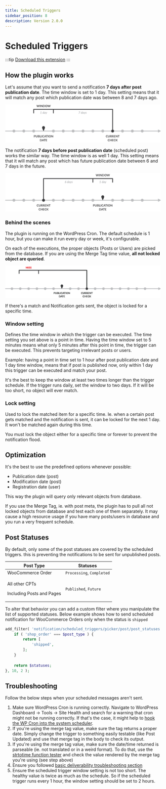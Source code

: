 ```yaml
---
title: Scheduled Triggers
sidebar_position: 8
description: Version 2.0.0
---
```


# Scheduled Triggers

:::tip
[Download this extension](https://bracketspace.com/downloads/notification-scheduled-triggers/)
:::

## How the plugin works

Let's assume that you want to send a notification **7 days after post publication date**. The time window is set to 1 day. This setting means that it will match any post which publication date was between 8 and 7 days ago.

![The timeline. Each gray dot stands for the scheduled check (default: 1 hour)](../../assets/scheduled-triggers/scheduled-triggers-timeline-after.png)

The notification **7 days before post publication date** (scheduled post) works the similar way. The time window is as well 1 day. This setting means that it will match any post which has future publication date between 6 and 7 days in the future.

![The timeline](../../assets/scheduled-triggers/scheduled-triggers-timeline-before.png)

### Behind the scenes

The plugin is running on the WordPress Cron. The default schedule is 1 hour, but you can make it run every day or week, it's configurable.

On each of the executions, the proper objects (Posts or Users) are picked from the database. If you are using the Merge Tag time value, **all not locked object are queried**.

![Schedule running and matching an object](../../assets/scheduled-triggers/scheduled-triggers-matching-animation.gif)

If there's a match and Notification gets sent, the object is locked for a specific time.

### Window setting

Defines the time window in which the trigger can be executed. The time setting you set above is a point in time. Having the time window set to 5 minutes means what only 5 minutes after this point in time, the trigger can be executed. This prevents targeting irrelevant posts or users.

Example: having a point in time set to 1 hour after post publication date and 1 day time window, means that if post is published now, only within 1 day this trigger can be executed and match your post.

It's the best to keep the window at least two times longer than the trigger schedule. If the trigger runs daily, set the window to two days. If it will be too short, no object will ever match.

### Lock setting

Used to lock the matched item for a specific time. Ie. when a certain post gets matched and the notification is sent, it can be locked for the next 1 day. It won't be matched again during this time.

You must lock the object either for a specific time or forever to prevent the notification flood.

## Optimization

It's the best to use the predefined options whenever possible:

* Publication date (post)
* Modification date (post)
* Registration date (user)

This way the plugin will query only relevant objects from database.

If you use the Merge Tag, ie. with post meta, the plugin has to pull all not locked objects from database and test each one of them separately. It may cause a high resource usage if you have many posts/users in database and you run a very frequent schedule.

## Post Statuses

By default, only some of the post statuses are covered by the scheduled triggers. this is preventing the notifications to be sent for unpublished posts.

| Post Type                                             | Statuses                   |
| ----------------------------------------------------- | -------------------------- |
| WooCommerce Order                                     | `Processing`, `Completed`  |
| <p>All other CPTs</p><p>Including Posts and Pages</p> | `Published`, `Future`      |

To alter that behavior you can add a custom filter where you manipulate the list of supported statuses. Below example shows how to send scheduled notification for WooCommerce Orders only when the status is `shipped`

```php
add_filter( 'notification/scheduled_triggers/picker/post/post_statuses', function ( $statuses, $post_type ) {
    if ( 'shop_order' === $post_type ) {
        return [
            'shipped',
        ];
    }

    return $statuses;
}, 10, 2 );
```

## Troubleshooting

Follow the below steps when your scheduled messages aren't sent.

1. Make sure WordPress Cron is running correctly. Navigate to WordPress Dashboard -> Tools -> Site Health and search for a warning that cron might not be running correctly. If that's the case, it might help to [hook the WP Cron into the system scheduler](https://developer.wordpress.org/plugins/cron/hooking-wp-cron-into-the-system-task-scheduler/).
2. If you're using the merge tag value, make sure the tag returns a proper date. Simply change the trigger to something easily testable (like Post Updated) and use that merge tag in the body to check its output.
3. If you're using the merge tag value, make sure the date/time returned is parseable (ie. not translated or in a weird format). To do that, use the [strtotime function tester](https://strtotime.co.uk/) and check the value rendered by the merge tag you're using (see step above)
4. Ensure you followed [basic deliverability troubleshooting section](../../user-guide/troubleshooting#fix-wordpress-notifications-not-sending)
5. Ensure the scheduled trigger window setting is not too short. The healthy value is twice as much as the schedule. So if the scheduled trigger runs every 1 hour, the window setting should be set to 2 hours.